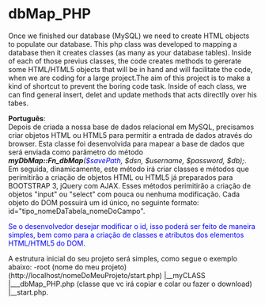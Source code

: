 dbMap_PHP
=========

Once we finished our database (MySQL) we need to create HTML objects to populate our database. This php class was developed to mapping 
a database then it creates classes (as many as your database tables). 
Inside of each of those previus classes, the code creates methods to gererate some HTML/HTML5 objects that will be in hand and will 
facilitate the code, when we are coding for a large project.The aim of this project is to make a kind of shortcut to prevent the boring code task.
Inside of each class, we can find general insert, delet and update methods that acts directlly over his tabes. 

<strong>Português</strong>:<br/>
Depois de criada a nossa base de dados relacional em MySQL, precisamos criar objetos HTML ou HTML5 para permitir a entrada de dados através do browser. Esta classe foi desenvolvida
para mapear a base de dados que será enviada como parâmetro do método <em><strong>myDbMap::Fn_dbMap</strong>(<span style="color:blue">$savePath</span>, $dsn, $username, $password, $db);</em>. Em seguida,
dinamicamente, este método irá criar classes e métodos que perimitirão a criação de objetos HTML ou HTML5 já preparados para BOOTSTRAP 3, jQuery com AJAX.
Esses métodos perimitirão a criação de objetos "input" ou "select" com pouca ou nenhuma modificação. Cada objeto do DOM possuirá um id único, no seguinte formato: id="tipo_nomeDaTabela_nomeDoCampo".
<p style="color:blue">Se o desenvolvedor desejar modificar o id, isso poderá ser feito de maneira simples, bem como para a criação de classes e atributos dos elementos HTML/HTML5 do DOM.</p>

A estrutura inicial do seu projeto será simples, como segue o exemplo abaixo:
-root (nome do meu projeto) (http://localhost/nomeDoMeuProjeto/start.php)
    |__myCLASS
                |___dbMap_PHP.php (classe que vc irá copiar e colar ou fazer o download)
    |__start.php.

<code>
<!DOCTYPE html>
<html>
    <head>
        <meta charset="UTF-8">
        <title></title>
    </head>
    <body>
        <?php
        include_once './myCLASS/dbMap_PHP.php';
        include_once './myCLASS/dbcasstest_Map.php';
        ?>
    </body>
</html>
<code>